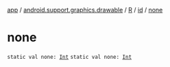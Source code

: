[app](../../../index.md) / [android.support.graphics.drawable](../../index.md) / [R](../index.md) / [id](index.md) / [none](./none.md)

# none

`static val none: `[`Int`](https://kotlinlang.org/api/latest/jvm/stdlib/kotlin/-int/index.html)
`static val none: `[`Int`](https://kotlinlang.org/api/latest/jvm/stdlib/kotlin/-int/index.html)